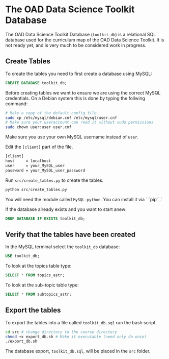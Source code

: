 # The OAD Data Science Toolkit Database 

The OAD Data Science Toolkit Database (```toolkit_db```) is a relational SQL database used for the curriculum map of the OAD Data Science Toolkit. It is not ready yet, and is very much to be considered work in progress.

## Create Tables

To create the tables you need to first create a database using MySQL:

```SQL
CREATE DATABASE toolkit_db;
```

Before creating tables we want to ensure we are using the correct MySQL credentials. On a Debian system this is done by typing the follwing command:

```sh
# Make a copy of the default config file
sudo cp /etc/mysql/debian.cnf /etc/mysql/user.cnf
# Make sure your useraccount can read it without sudo permissions
sudo chown user:user user.cnf
```

Make sure you use your own MySQL username instead of ```user```.

Edit the ```[client]``` part of the file.

```sh
[client]
host     = localhost
user     = your_MySQL_user
password = your_MySQL_user_password
```

Run ```src/create_tables.py``` to create the tables.

```python
python src/create_tables.py
```

You will need the module called ```MySQL-python```. You can install it via ```pip``.`

If the database already exists and you want to start anew:

```SQL
DROP DATABASE IF EXISTS toolkit_db;
```

## Verify that the tables have been created

In the MySQL terminal select the ```toolkit_db``` database:

```SQL
USE toolkit_db;
```

To look at the topics table type:
```SQL
SELECT * FROM topics_astr;
```

To look at the sub-topic table type:
```SQL
SELECT * FROM subtopics_astr;
```

## Export the tables

To export the tables into a file called ```toolkit_db.sql``` run the bash script

```sh
cd src # change directory to the course directory
chmod +x export_db.sh # Make it executable (need only do once)
./export_db.sh
```

The database export, ```toolkit_db.sql```, will be placed in the ```src``` folder.